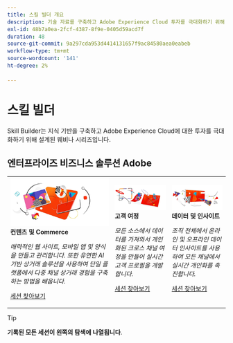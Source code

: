 ```yaml
---
title: 스킬 빌더 개요
description: 기술 자료를 구축하고 Adobe Experience Cloud 투자를 극대화하기 위해 녹화된 웨비나 시리즈입니다.
exl-id: 48b7a0ea-2fcf-4387-8f9e-0405d59acd7f
duration: 48
source-git-commit: 9a297cda953d4414131657f9ac84580aea0eabeb
workflow-type: tm+mt
source-wordcount: '141'
ht-degree: 2%

---
```


# 스킬 빌더

Skill Builder는 지식 기반을 구축하고 Adobe Experience Cloud에 대한 투자를 극대화하기 위해 설계된 웨비나 시리즈입니다.

## 엔터프라이즈 비즈니스 솔루션 Adobe

<table>
<tr>
  <td>
    <img alt="Content 및 Commerce" src="assets/commerce.png" />
    <div>
      <strong>컨텐츠 및 Commerce</strong>
    </div>
    <p>
    <em>매력적인 웹 사이트, 모바일 앱 및 양식을 만들고 관리합니다. 또한 유연한 AI 기반 상거래 솔루션을 사용하여 단일 플랫폼에서 다중 채널 상거래 경험을 구축하는 방법을 배웁니다.</em>
    <p>
    <a href="https://experienceleague.adobe.com/docs/events/skill-builder-recordings/content-and-commerce/overview.html" class="spectrum-Button spectrum-Button--outline spectrum-Button--primary spectrum-Button--sizeM">
      <span class="spectrum-Button-label has-no-wrap has-text-weight-bold">세션 찾아보기</span>
    </a>
  </td>
  <td>
    <img alt="고객 여정" src="assets/customer-journey.png" />
    <div>
      <strong>고객 여정</strong>
    </div>
    <p>
    <em>모든 소스에서 데이터를 가져와서 개인화된 크로스 채널 여정을 만들어 실시간 고객 프로필을 개발합니다.</em>
    <p>
    <a href="https://experienceleague.adobe.com/docs/events/skill-builder-recordings/customer-journeys/overview.html" class="spectrum-Button spectrum-Button--outline spectrum-Button--primary spectrum-Button--sizeM">
      <span class="spectrum-Button-label has-no-wrap has-text-weight-bold">세션 찾아보기</span>
    </a>
  </td>
  <td>
    <img alt="데이터 및 통찰력" src="assets/data-insights.png" />
    <div>
      <strong>데이터 및 인사이트</strong>
    </div>
    <p>
    <em>조직 전체에서 온라인 및 오프라인 데이터 인사이트를 사용하여 모든 채널에서 실시간 개인화를 촉진합니다.</em>
    <p>
    <a href="https://experienceleague.adobe.com/docs/events/skill-builder-recordings/data-and-insights/overview.html" class="spectrum-Button spectrum-Button--outline spectrum-Button--primary spectrum-Button--sizeM">
      <span class="spectrum-Button-label has-no-wrap has-text-weight-bold">세션 찾아보기</span>
    </a>
  </td>  
</tr>
</table>

>[!TIP]
>
>**기록된 모든 세션이 왼쪽의 탐색에 나열됩니다**.
